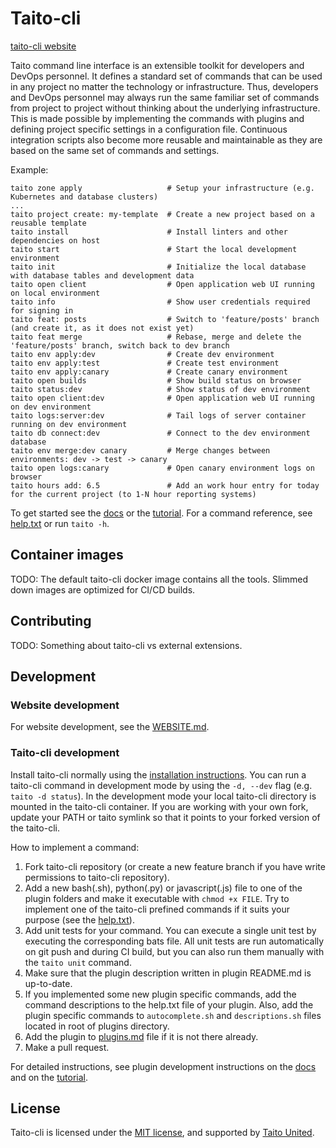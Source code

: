 # Taito-cli

[taito-cli website](https://github.com/TaitoUnited/taito-cli/blob/dev/www/README.md)

Taito command line interface is an extensible toolkit for developers and DevOps personnel. It defines a standard set of commands that can be used in any project no matter the technology or infrastructure. Thus, developers and DevOps personnel may always run the same familiar set of commands from project to project without thinking about the underlying infrastructure. This is made possible by implementing the commands with plugins and defining project specific settings in a configuration file. Continuous integration scripts also become more reusable and maintainable as they are based on the same set of commands and settings.

Example:

```
taito zone apply                   # Setup your infrastructure (e.g. Kubernetes and database clusters)
...
taito project create: my-template  # Create a new project based on a reusable template
taito install                      # Install linters and other dependencies on host
taito start                        # Start the local development environment
taito init                         # Initialize the local database with database tables and development data
taito open client                  # Open application web UI running on local environment
taito info                         # Show user credentials required for signing in
taito feat: posts                  # Switch to 'feature/posts' branch (and create it, as it does not exist yet)
taito feat merge                   # Rebase, merge and delete the 'feature/posts' branch, switch back to dev branch
taito env apply:dev                # Create dev environment
taito env apply:test               # Create test environment
taito env apply:canary             # Create canary environment
taito open builds                  # Show build status on browser
taito status:dev                   # Show status of dev environment
taito open client:dev              # Open application web UI running on dev environment
taito logs:server:dev              # Tail logs of server container running on dev environment
taito db connect:dev               # Connect to the dev environment database
taito env merge:dev canary         # Merge changes between environments: dev -> test -> canary
taito open logs:canary             # Open canary environment logs on browser
taito hours add: 6.5               # Add an work hour entry for today for the current project (to 1-N hour reporting systems)
```

To get started see the [docs](https://github.com/TaitoUnited/taito-cli/tree/dev/docs/manual/README.md) or the [tutorial](https://github.com/TaitoUnited/taito-cli/tree/dev/docs/tutorial/README.md). For a command reference, see [help.txt](https://github.com/TaitoUnited/taito-cli/blob/dev/help.txt) or run `taito -h`.

## Container images

TODO: The default taito-cli docker image contains all the tools. Slimmed down images are optimized for CI/CD builds.

## Contributing

TODO: Something about taito-cli vs external extensions.

## Development

### Website development

For website development, see the [WEBSITE.md](WEBSITE.md).

### Taito-cli development

Install taito-cli normally using the [installation instructions](https://github.com/TaitoUnited/taito-cli/blob/dev/docs/manual/02-installation.md). You can run a taito-cli command in development mode by using the `-d, --dev` flag (e.g. `taito -d status`). In the development mode your local taito-cli directory is mounted in the taito-cli container. If you are working with your own fork, update your PATH or taito symlink so that it points to your forked version of the taito-cli.

How to implement a command:

1. Fork taito-cli repository (or create a new feature branch if you have write permissions to taito-cli repository).
2. Add a new bash(.sh), python(.py) or javascript(.js) file to one of the plugin folders and make it executable with `chmod +x FILE`. Try to implement one of the taito-cli prefined commands if it suits your purpose (see the [help.txt](https://github.com/TaitoUnited/taito-cli/blob/master/help.txt)).
3. Add unit tests for your command. You can execute a single unit test by executing the corresponding bats file. All unit tests are run automatically on git push and during CI build, but you can also run them manually with the `taito unit` command.
4. Make sure that the plugin description written in plugin README.md is up-to-date.
5. If you implemented some new plugin specific commands, add the command descriptions to the help.txt file of your plugin. Also, add the plugin specific commands to `autocomplete.sh` and `descriptions.sh` files located in root of plugins directory.
6. Add the plugin to [plugins.md](https://github.com/TaitoUnited/taito-cli/blob/dev/docs/plugins.md) file if it is not there already.
7. Make a pull request.

For detailed instructions, see plugin development instructions on the [docs](https://github.com/TaitoUnited/taito-cli/tree/dev/docs/manual/09-custom-plugins.md) and on the [tutorial](https://github.com/TaitoUnited/taito-cli/tree/dev/docs/tutorial/16-creating-a-plugin.md).

## License

Taito-cli is licensed under the [MIT license](https://github.com/TaitoUnited/taito-cli/blob/master/LICENSE), and supported by [Taito United](http://taitounited.fi/).

